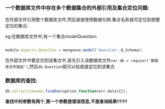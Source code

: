 ### 一个数据库文件中存在多个数据集合的外部引用及集合定位问题:

在外部文件引用整个数据库文件,然后直接使用数据句柄.集合名称就可定位到想要定位的集合:

eg:在数据库文件中,有一个集合modelQuestion:

```js

module.exports.Question = mongoose.model('Question',Q_Schema);
```

在外部文件中要定位到该集合中,首先引入该数据库文件`var db = requier('数据库文件路径')`,然后`db.Question`就可以给直接定位到该集合

###  数据库的查找:

```js 
db.collectionname.findOne(option,function(err,data){});

```
**查找中的参数有两个,第一个参数是错误信息,不是查询结果!!!!!!!**
